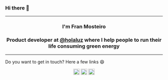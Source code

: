 <h3>Hi there 👋 </h3>
<hr/>
<h3 align="center">I'm Fran Mosteiro</h3>
<h3 align="center">Product developer at <a href="https://holaluz.com" target="blank">@holaluz</a> where I help people to run their life consuming green energy</h3>
<hr/>
<span align="center">
Do you want to get in touch? Here a few links 😄
</span>
<p align="center">
<a href="https://franmosteiro.github.io/" target="blank"><img align="center" src="https://www.flaticon.es/svg/static/icons/svg/246/246715.svg" alt="https://franmosteiro.github.io/" height="20" width="20" /></a>  
<a href="https://twitter.com/franmosteiro" target="blank"><img align="center" src="https://cdn.cdnlogo.com/logos/t/96/twitter-icon.svg" alt="https://twitter.com/franmosteiro" height="20" width="20" /></a>	
<a href="https://www.linkedin.com/in/franmosteiro" target="blank"><img align="center" src="https://content.linkedin.com/content/dam/me/business/en-us/amp/brand-site/v2/bg/LI-Bug.svg.original.svg" alt="www.linkedin.com/in/franmosteiro" height="20" width="20" /></a>
</p>
